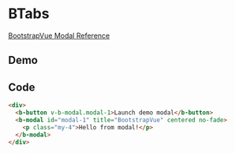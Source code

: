 # BTabs

[BootstrapVue Modal Reference](https://bootstrap-vue.org/docs/components/modal)

## Demo
<template>
<div>
<b-button v-b-modal.modal-1>Launch demo modal</b-button>
<b-modal id="modal-1" title="BootstrapVue" centered no-fade>
<p class="my-4">Hello from modal!</p>
</b-modal>
</div>
</template>

## Code
``` html
<div>
  <b-button v-b-modal.modal-1>Launch demo modal</b-button>
  <b-modal id="modal-1" title="BootstrapVue" centered no-fade>
    <p class="my-4">Hello from modal!</p>
  </b-modal>
</div>
```